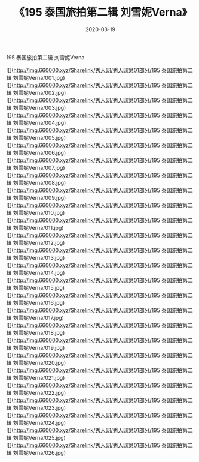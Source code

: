 ﻿---
layout: post
title:  《195 泰国旅拍第二辑 刘雪妮Verna》
date:   2020-03-19
img: http://img.660000.xyz/Sharelink/秀人网/秀人网第01部分/195 泰国旅拍第二辑 刘雪妮Verna/000.jpg
categories: [美女, 清纯, 唯美]
---

195 泰国旅拍第二辑 刘雪妮Verna

  ![](http://img.660000.xyz/Sharelink/秀人网/秀人网第01部分/195 泰国旅拍第二辑 刘雪妮Verna/001.jpg) <br> ![](http://img.660000.xyz/Sharelink/秀人网/秀人网第01部分/195 泰国旅拍第二辑 刘雪妮Verna/002.jpg) <br> ![](http://img.660000.xyz/Sharelink/秀人网/秀人网第01部分/195 泰国旅拍第二辑 刘雪妮Verna/003.jpg) <br> ![](http://img.660000.xyz/Sharelink/秀人网/秀人网第01部分/195 泰国旅拍第二辑 刘雪妮Verna/004.jpg) <br> ![](http://img.660000.xyz/Sharelink/秀人网/秀人网第01部分/195 泰国旅拍第二辑 刘雪妮Verna/005.jpg) <br> ![](http://img.660000.xyz/Sharelink/秀人网/秀人网第01部分/195 泰国旅拍第二辑 刘雪妮Verna/006.jpg) <br> ![](http://img.660000.xyz/Sharelink/秀人网/秀人网第01部分/195 泰国旅拍第二辑 刘雪妮Verna/007.jpg) <br> ![](http://img.660000.xyz/Sharelink/秀人网/秀人网第01部分/195 泰国旅拍第二辑 刘雪妮Verna/008.jpg) <br> ![](http://img.660000.xyz/Sharelink/秀人网/秀人网第01部分/195 泰国旅拍第二辑 刘雪妮Verna/009.jpg) <br> ![](http://img.660000.xyz/Sharelink/秀人网/秀人网第01部分/195 泰国旅拍第二辑 刘雪妮Verna/010.jpg) <br> ![](http://img.660000.xyz/Sharelink/秀人网/秀人网第01部分/195 泰国旅拍第二辑 刘雪妮Verna/011.jpg) <br> ![](http://img.660000.xyz/Sharelink/秀人网/秀人网第01部分/195 泰国旅拍第二辑 刘雪妮Verna/012.jpg) <br> ![](http://img.660000.xyz/Sharelink/秀人网/秀人网第01部分/195 泰国旅拍第二辑 刘雪妮Verna/013.jpg) <br> ![](http://img.660000.xyz/Sharelink/秀人网/秀人网第01部分/195 泰国旅拍第二辑 刘雪妮Verna/014.jpg) <br> ![](http://img.660000.xyz/Sharelink/秀人网/秀人网第01部分/195 泰国旅拍第二辑 刘雪妮Verna/015.jpg) <br> ![](http://img.660000.xyz/Sharelink/秀人网/秀人网第01部分/195 泰国旅拍第二辑 刘雪妮Verna/016.jpg) <br> ![](http://img.660000.xyz/Sharelink/秀人网/秀人网第01部分/195 泰国旅拍第二辑 刘雪妮Verna/017.jpg) <br> ![](http://img.660000.xyz/Sharelink/秀人网/秀人网第01部分/195 泰国旅拍第二辑 刘雪妮Verna/018.jpg) <br> ![](http://img.660000.xyz/Sharelink/秀人网/秀人网第01部分/195 泰国旅拍第二辑 刘雪妮Verna/019.jpg) <br> ![](http://img.660000.xyz/Sharelink/秀人网/秀人网第01部分/195 泰国旅拍第二辑 刘雪妮Verna/020.jpg) <br> ![](http://img.660000.xyz/Sharelink/秀人网/秀人网第01部分/195 泰国旅拍第二辑 刘雪妮Verna/021.jpg) <br> ![](http://img.660000.xyz/Sharelink/秀人网/秀人网第01部分/195 泰国旅拍第二辑 刘雪妮Verna/022.jpg) <br> ![](http://img.660000.xyz/Sharelink/秀人网/秀人网第01部分/195 泰国旅拍第二辑 刘雪妮Verna/023.jpg) <br> ![](http://img.660000.xyz/Sharelink/秀人网/秀人网第01部分/195 泰国旅拍第二辑 刘雪妮Verna/024.jpg) <br> ![](http://img.660000.xyz/Sharelink/秀人网/秀人网第01部分/195 泰国旅拍第二辑 刘雪妮Verna/025.jpg) <br> ![](http://img.660000.xyz/Sharelink/秀人网/秀人网第01部分/195 泰国旅拍第二辑 刘雪妮Verna/026.jpg) <br>